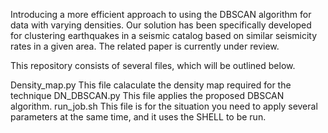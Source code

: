 Introducing a more efficient approach to using the DBSCAN algorithm for data with varying densities. Our solution has been specifically developed for clustering earthquakes in a seismic catalog based on similar seismicity rates in a given area. The related paper is currently under review.

This repository consists of several files, which will be outlined below.

Density_map.py	This file calaculate the density map required for the technique
DN_DBSCAN.py	This file applies the proposed DBSCAN algorithm.
run_job.sh	This file is for the situation you need to apply several parameters at the same time, and it uses the SHELL to be run.
